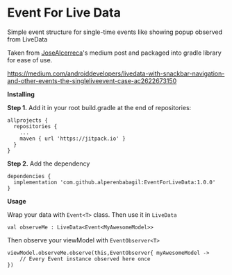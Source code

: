 # Event For Live Data
Simple event structure for single-time events like showing popup observed from LiveData

Taken from [JoseAlcerreca](https://github.com/JoseAlcerreca)'s medium post and packaged into gradle library for ease of use.

https://medium.com/androiddevelopers/livedata-with-snackbar-navigation-and-other-events-the-singleliveevent-case-ac2622673150

**Installing** 

**Step 1.** Add it in your root build.gradle at the end of repositories:

```
allprojects {
  repositories {
    ...
    maven { url 'https://jitpack.io' }
  }
}
```
  
**Step 2.** Add the dependency

```
dependencies {
  implementation 'com.github.alperenbabagil:EventForLiveData:1.0.0'
}
```

**Usage**

Wrap your data with `Event<T>` class. Then use it in `LiveData`

`val observeMe : LiveData<Event<MyAwesomeModel>>`

Then observe your viewModel with `EventObserver<T>`

```
viewModel.observeMe.observe(this,EventObserver{ myAwesomeModel -> 
    // Every Event instance observed here once
})
```
  
  






